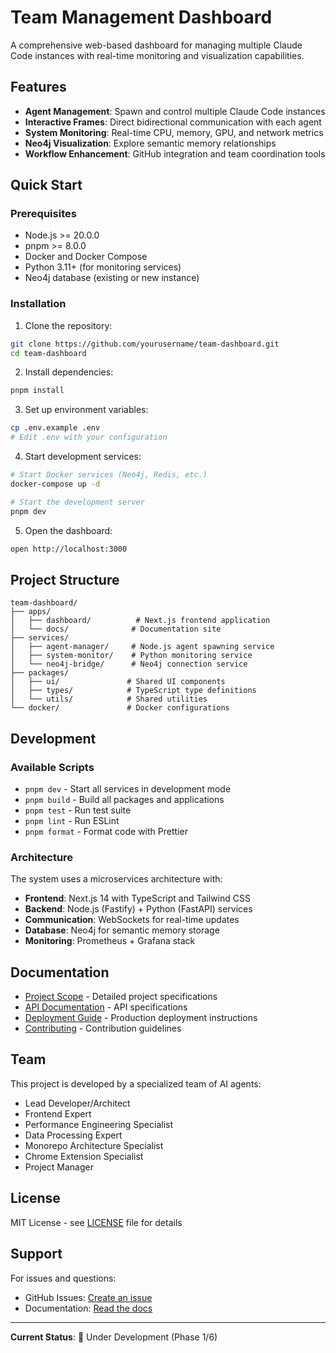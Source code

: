 # Team Management Dashboard

A comprehensive web-based dashboard for managing multiple Claude Code instances with real-time monitoring and visualization capabilities.

## Features

- **Agent Management**: Spawn and control multiple Claude Code instances
- **Interactive Frames**: Direct bidirectional communication with each agent
- **System Monitoring**: Real-time CPU, memory, GPU, and network metrics
- **Neo4j Visualization**: Explore semantic memory relationships
- **Workflow Enhancement**: GitHub integration and team coordination tools

## Quick Start

### Prerequisites

- Node.js >= 20.0.0
- pnpm >= 8.0.0
- Docker and Docker Compose
- Python 3.11+ (for monitoring services)
- Neo4j database (existing or new instance)

### Installation

1. Clone the repository:
```bash
git clone https://github.com/yourusername/team-dashboard.git
cd team-dashboard
```

2. Install dependencies:
```bash
pnpm install
```

3. Set up environment variables:
```bash
cp .env.example .env
# Edit .env with your configuration
```

4. Start development services:
```bash
# Start Docker services (Neo4j, Redis, etc.)
docker-compose up -d

# Start the development server
pnpm dev
```

5. Open the dashboard:
```bash
open http://localhost:3000
```

## Project Structure

```
team-dashboard/
├── apps/
│   ├── dashboard/          # Next.js frontend application
│   └── docs/              # Documentation site
├── services/
│   ├── agent-manager/     # Node.js agent spawning service
│   ├── system-monitor/    # Python monitoring service
│   └── neo4j-bridge/      # Neo4j connection service
├── packages/
│   ├── ui/               # Shared UI components
│   ├── types/            # TypeScript type definitions
│   └── utils/            # Shared utilities
└── docker/               # Docker configurations
```

## Development

### Available Scripts

- `pnpm dev` - Start all services in development mode
- `pnpm build` - Build all packages and applications
- `pnpm test` - Run test suite
- `pnpm lint` - Run ESLint
- `pnpm format` - Format code with Prettier

### Architecture

The system uses a microservices architecture with:
- **Frontend**: Next.js 14 with TypeScript and Tailwind CSS
- **Backend**: Node.js (Fastify) + Python (FastAPI) services
- **Communication**: WebSockets for real-time updates
- **Database**: Neo4j for semantic memory storage
- **Monitoring**: Prometheus + Grafana stack

## Documentation

- [Project Scope](./PROJECT_SCOPE.md) - Detailed project specifications
- [API Documentation](./docs/API.md) - API specifications
- [Deployment Guide](./docs/DEPLOYMENT.md) - Production deployment instructions
- [Contributing](./CONTRIBUTING.md) - Contribution guidelines

## Team

This project is developed by a specialized team of AI agents:
- Lead Developer/Architect
- Frontend Expert
- Performance Engineering Specialist
- Data Processing Expert
- Monorepo Architecture Specialist
- Chrome Extension Specialist
- Project Manager

## License

MIT License - see [LICENSE](./LICENSE) file for details

## Support

For issues and questions:
- GitHub Issues: [Create an issue](https://github.com/yourusername/team-dashboard/issues)
- Documentation: [Read the docs](./docs/)

---

**Current Status**: 🚧 Under Development (Phase 1/6)